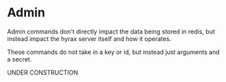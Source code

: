 # Admin

Admin commands don't directly impact the data being stored in redis, but instead
impact the hyrax server itself and how it operates.

These commands do not take in a key or id, but instead just arguments and a
secret.

UNDER CONSTRUCTION
